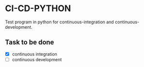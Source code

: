 # CI-CD-PYTHON
Test program in python for continuous-integration and continuous-development. 


## Task to be done

- [x] continuous integration
- [ ] continuous development